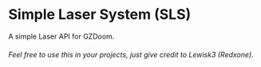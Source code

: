 # Simple Laser System (SLS)
 A simple Laser API for GZDoom.
###### Feel free to use this in your projects, just give credit to Lewisk3 (Redxone).
